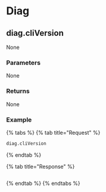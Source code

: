 # Diag

## diag.cliVersion

None

### **Parameters**

None

### **Returns**

None

### **Example**

{% tabs %}
{% tab title="Request" %}
```bash
diag.cliVersion
```
{% endtab %}

{% tab title="Response" %}
```text

```
{% endtab %}
{% endtabs %}

